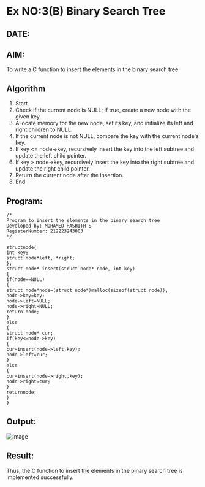 # Ex NO:3(B) Binary Search Tree
## DATE:
## AIM:
To write a C function to insert the elements in the binary search tree

## Algorithm
1. Start
2. Check if the current node is NULL; if true, create a new node with the given key.
3. Allocate memory for the new node, set its key, and initialize its left and right children to 
NULL.
4. If the current node is not NULL, compare the key with the current node's key.
5. If key <= node->key, recursively insert the key into the left subtree and update the left child 
pointer.
6. If key > node->key, recursively insert the key into the right subtree and update the right 
child pointer.
7. Return the current node after the insertion.
8. End

## Program:
```
/*
Program to insert the elements in the binary search tree
Developed by: MOHAMED RASHITH S
RegisterNumber: 212223243003
*/
```
```
structnode{ 
int key;
struct node*left, *right;
};
struct node* insert(struct node* node, int key)
{
if(node==NULL)
{
struct node*node=(struct node*)malloc(sizeof(struct node)); 
node->key=key;
node->left=NULL; 
node->right=NULL; 
return node;
}
else
{
struct node* cur; 
if(key<=node->key)
{
cur=insert(node->left,key); 
node->left=cur;
}
else
{
cur=insert(node->right,key); 
node->right=cur;
}
returnnode;
}
}
```

## Output:
![image](https://github.com/user-attachments/assets/55cfd9b6-942e-4810-9f3a-113083159a5a)

## Result:
Thus, the C function to insert the elements in the binary search tree is implemented successfully.
